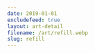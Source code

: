 ```yaml
---
date: 2019-01-01
excludefeed: true
layout: art-detail
filename: /art/refill.webp
slug: refill
---
```

